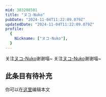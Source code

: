 ```yaml
---
mid: 303208501
title: "ヌコ-Nuko"
pubDate: "2024-11-04T11:22:09.079Z"
updatedDate: "2024-11-04T11:22:09.079Z"
profile:
  {
    Nickname: ["ヌコ-Nuko"],
  }
---
```


关注[ヌコ-Nuko](https://space.bilibili.com/303208501)谢谢喵~ 关注[ヌコ-Nuko](https://space.bilibili.com/303208501)谢谢喵~

## 此条目有待补充
你可以在[这里](https://github.com/Yuhanawa/VTuber.ICU-Content/edit/master/v/ヌコ-Nuko/index.md)编辑本文

